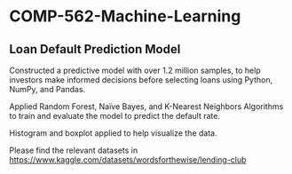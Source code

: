 # COMP-562-Machine-Learning

## Loan Default Prediction Model

Constructed a predictive model with over 1.2 million samples, to help investors make informed decisions before selecting loans using Python, NumPy, and Pandas.

Applied Random Forest, Naïve Bayes, and K-Nearest Neighbors Algorithms to train and evaluate the model to predict the default rate.

Histogram and boxplot applied to help visualize the data.

Please find the relevant datasets in https://www.kaggle.com/datasets/wordsforthewise/lending-club
